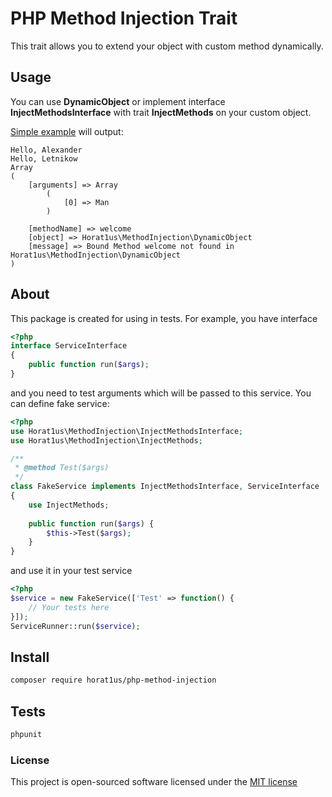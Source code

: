 # PHP Method Injection Trait

This trait allows you to extend your object with custom method dynamically.

## Usage
You can use **DynamicObject** 
or implement interface **InjectMethodsInterface** with trait **InjectMethods** on your custom object. 

[Simple example](./examples/simple-object.php) will output:
```
Hello, Alexander
Hello, Letnikow
Array
(
    [arguments] => Array
        (
            [0] => Man
        )

    [methodName] => welcome
    [object] => Horat1us\MethodInjection\DynamicObject
    [message] => Bound Method welcome not found in Horat1us\MethodInjection\DynamicObject
)

```

## About

This package is created for using in tests.
For example, you have interface
```php
<?php
interface ServiceInterface
{
    public function run($args);
}
```
and you need to test arguments which will be passed to this service.
You can define fake service:
```php
<?php
use Horat1us\MethodInjection\InjectMethodsInterface;
use Horat1us\MethodInjection\InjectMethods;

/**
 * @method Test($args) 
 */
class FakeService implements InjectMethodsInterface, ServiceInterface
{
    use InjectMethods;
    
    public function run($args) {
        $this->Test($args);
    }
}
```
and use it in your test service
```php
<?php
$service = new FakeService(['Test' => function() {
    // Your tests here
}]);
ServiceRunner::run($service);
```

## Install
```bash
composer require horat1us/php-method-injection
```

## Tests
```bash
phpunit
```


### License

This project is open-sourced software licensed under the [MIT license](./LICENSE)

